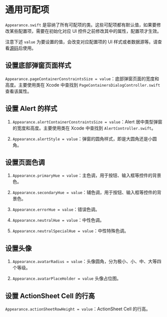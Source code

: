 # 通用可配项

<Toc />

`Appearance.swift` 是容纳了所有可配项的类。这些可配项都有默认值，如果要修改某些配置项，需要在初始化对应 UI 控件之前修改其中的属性，配置项才生效。

注意下述 `value` 为要设置的值，会改变对应配置项的 UI 样式或者数据源等。请查看[源码](https://github.com/Shengwang-Community/ShengwangChat-UIKit-ios)后使用。

## 设置底部弹窗页面样式

`Appearance.pageContainerConstraintsSize = value`：底部弹窗页面的宽度和高度。主要使用类在 Xcode 中查找到 `PageContainersDialogController.swift` 查看该属性。

<ImageGallery>
  <ImageItem src="/images/uikit/chatuikit/ios/configurationitem/common/message_report_bottom.png" title="消息审核弹窗" />
</ImageGallery>

## 设置 Alert 的样式

1. `Appearance.alertContainerConstraintsSize = value`：Alert 居中类型弹窗的宽度和高度。主要使用类在 Xcode 中查找到 `AlertController.swift`。

2. `Appearance.alertStyle = value`：弹窗的圆角样式，即是大圆角还是小圆角。

<ImageGallery>
  <ImageItem src="/images/uikit/chatuikit/ios/configurationitem/common/alert_radius_large.png" title="大圆角" />
  <ImageItem src="/images/uikit/chatuikit/ios/configurationitem/common/alert_radius_small.png" title="小圆角" />
</ImageGallery>

## 设置页面色调

1. `Appearance.primaryHue = value`：主色调，用于按钮、输入框等控件的背景色。

2. `Appearance.secondaryHue = value`：辅色调，用于按钮、输入框等控件的背景色。

3. `Appearance.errorHue = value`：错误色调。

4. `Appearance.neutralHue = value`：中性色调。

5. `Appearance.neutralSpecialHue = value`：中性特殊色调。

## 设置头像

1. `Appearance.avatarRadius = value`：头像圆角，分为极小、小、中、大等四个等级。

2. `Appearance.avatarPlaceHolder = value` 头像占位图。

## 设置 ActionSheet Cell 的行高

`Appearance.actionSheetRowHeight = value`：ActionSheet Cell 的行高。

<ImageGallery>
  <ImageItem src="/images/uikit/chatuikit/ios/configurationitem/common/conversation_operation_row_height.png" title="ActionSheet Cell 的行高" />
</ImageGallery>






















